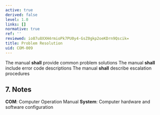 ```yaml
---
active: true
derived: false
level: 1.0
links: []
normative: true
ref: ''
reviewed: io87u8XXH4rmioPk7PU0y4-GsZ0gkp2oeKDrn9Qscik=
title: Problem Resolution
uid: COM-009
---
```


The manual **shall** provide common problem solutions
The manual **shall** include error code descriptions
The manual **shall** describe escalation procedures

## 7. Notes
**COM**: Computer Operation Manual
**System**: Computer hardware and software configuration